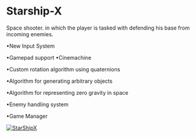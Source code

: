 # Starship-X
Space shooter. in which the player is tasked with defending his
base from incoming enemies.

•New Input System

•Gamepad support
•Cinemachine

•Custom rotation algorithm using quaternions

•Algorithm for generating arbitrary objects

•Algorithm for representing zero gravity in space

•Enemy handling system

•Game Manager

[![StarShipX](https://markdown-videos-api.jorgenkh.no/url?url=https%3A%2F%2Fyoutu.be%2F-GQzck2IK38)](https://youtu.be/-GQzck2IK38)
